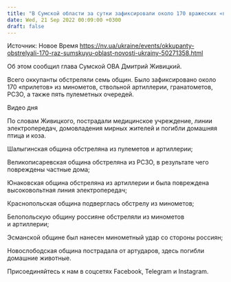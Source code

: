```yaml
---
title: "В Сумcкой области за сутки зафиксировали около 170 вражеских «прилетов»"
date: Wed, 21 Sep 2022 00:09:00 +0300
draft: false
---
```

Источник: Новое Время https://nv.ua/ukraine/events/okkupanty-obstrelyali-170-raz-sumskuyu-oblast-novosti-ukrainy-50271358.html


Об этом сообщил глава Сумской ОВА Дмитрий Живицкий.

Всего оккупанты обстреляли семь общин. Было зафиксировано около 170 «прилетов» из минометов, ствольной артиллерии, гранатометов, РСЗО, а также пять пулеметных очередей.

 Видео дня   

По словам Живицкого, пострадали медицинское учреждение, линии электропередач, домовладения мирных жителей и погибли домашняя птица и коза.

Шалыгинская община обстреляна из пулеметов и артиллерии;

Великописаревская община обстреляна из РСЗО, в результате чего повреждены частные дома;

Юнаковская община обстреляна из артиллерии и была повреждена высоковольтная линия электропередач;

Краснопольская община подверглась обстрелу из минометов;

Белопольскую общину россияне обстреляли из минометов и артиллерии;

Эсманской общине был нанесен минометный удар со стороны россиян;

Новослободская община пострадала от артударов, здесь погибли домашние животные.

Присоединяйтесь к нам в соцсетях Facebook, Telegram и Instagram.
